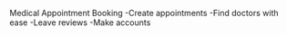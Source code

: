 Medical Appointment Booking 
-Create appointments
-Find doctors with ease
-Leave reviews
-Make accounts
